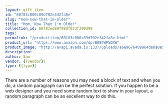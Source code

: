 ```yaml
---
layout: gift_item
id: "60f83c000c89d702e342fa8e"
slug: "mom-now-that-im-older"
title: "Mom, Now That I'm Older"
collection_id: 60f83ed89f98df033f390d99
tags: 
permalink: "/productitem/60f83c000c89d702e342fa8e.html"
product_url: "https://www.amazon.com/dp/B084WP5DXW"
product_image: "http://avapi.avada.io:1337/uploads/a6e9676409964da0a0e5c5d7e62de2ec.jpg"
description: 
author: Sam
vendor: {{vendor}}
type: {{type}}
---
```

There are a number of reasons you may need a block of text and when you do, a random paragraph can be the perfect solution. If you happen to be a web designer and you need some random text to show in your layout, a random paragraph can be an excellent way to do this.